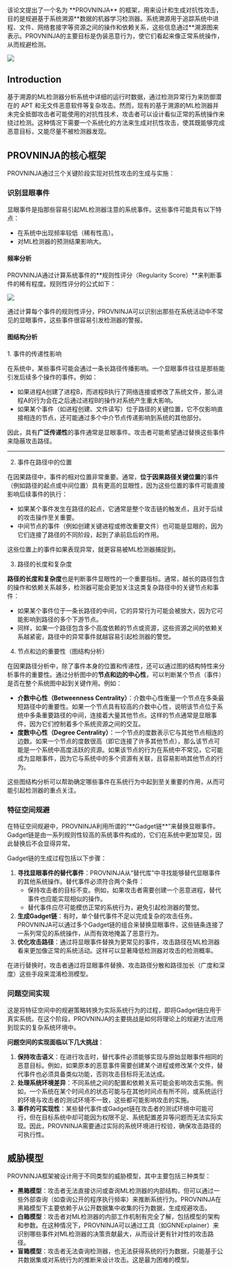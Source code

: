 <h4 id="d66ad31e"></h4>
该论文提出了一个名为 **PROVNINJA** 的框架，用来设计和生成对抗性攻击，目的是规避基于系统溯源**数据的机器学习检测器。系统溯源用于追踪系统中进程、文件、网络套接字等资源之间的操作和依赖关系，这些信息通过**溯源图来表示。PROVNINJA的主要目标是伪装恶意行为，使它们看起来像正常系统操作，从而规避检测。

![](https://cdn.nlark.com/yuque/0/2024/png/46744832/1728363715637-8e45fd21-7754-4328-ba74-b799609e6ec1.png)

<h2 id="XliVX"> Introduction</h2>
基于溯源的ML检测器分析系统中详细的运行时数据，通过检测异常行为来防御潜在的 APT 和无文件恶意软件等复杂攻击。然而，现有的基于溯源的ML检测器并未完全抵御攻击者可能使用的对抗性技术，攻击者可以设计看似正常的系统操作来绕过检测。这种情况下需要一个系统化的方法来生成对抗性攻击，使其既能够完成恶意目标，又能尽量不被检测器发现。

<h2 id="I4E44">PROVNINJA的核心框架</h2>
PROVNINJA通过三个关键阶段实现对抗性攻击的生成与实施：

<h3 id="Gkur5"> 识别显眼事件</h3>
显眼事件是指那些容易引起ML检测器注意的系统事件。这些事件可能具有以下特点：

+ 在系统中出现频率较低（稀有性高）。
+ 对ML检测器的预测结果影响大。

<h4 id="ASPp1"> 频率分析</h4>
PROVNINJA通过计算系统事件的**规则性评分（Regularity Score）**来判断事件的稀有程度。规则性评分的公式如下：

![](https://cdn.nlark.com/yuque/0/2024/png/46744832/1728356583881-5460842d-8454-4719-9fcf-005055bd14aa.png)

通过计算每个事件的规则性评分，PROVNINJA可以识别出那些在系统活动中不常见的显眼事件，这些事件很容易引发检测器的警报。

<h4 id="cvvfp">图结构分析</h4>
1. 事件的传递性影响

在系统中，某些事件可能会通过一条长路径传播影响。一个显眼事件往往是那些能引发后续多个操作的事件。例如：

+ 如果进程A创建了进程B，而进程B执行了网络连接或修改了系统文件，那么进程A的行为会在之后通过进程B的操作对系统产生重大影响。
+ 如果某个事件（如进程创建、文件读写）位于路径的关键位置，它不仅影响直接相连的节点，还可能通过多个中介节点传递影响到系统的其他部分。

因此，具有**广泛传递性**的事件通常是显眼事件。攻击者可能希望通过替换这些事件来隐蔽攻击路径。

****

2. 事件在路径中的位置

在因果路径中，事件的相对位置非常重要。通常，**位于因果路径关键位置**的事件（例如路径的起点或中间位置）具有更高的显眼性，因为这些位置的事件可能直接影响后续事件的执行：

+ 如果某个事件发生在路径的起点，它通常是整个攻击链的触发点，且对于后续的攻击操作至关重要。
+ 中间节点的事件（例如创建关键进程或修改重要文件）也可能是显眼的，因为它们连接了路径的不同阶段，起到了承前启后的作用。

这些位置上的事件如果表现异常，就更容易被ML检测器捕捉到。



3. 路径的长度和复杂度

**路径的长度和复杂度**也是判断事件显眼性的一个重要指标。通常，越长的路径包含的操作和依赖关系越多，检测器可能会更加关注这类复杂路径中的关键节点和事件：

+ 如果某个事件位于一条长路径的中间，它的异常行为可能会被放大，因为它可能影响到路径的多个下游节点。
+ 同样，如果一个路径包含多个高度依赖的节点或资源，这些资源之间的依赖关系越紧密，路径中的异常事件就越容易引起检测器的警觉。



4. 节点和边的重要性（图结构分析）

在因果路径分析中，除了事件本身的位置和传递性，还可以通过图的结构特性来分析事件的重要性。通过分析图中的**节点和边的中心性**，可以判断某个节点（事件）是否在整个系统图中起到关键作用。例如：

+ **介数中心性（Betweenness Centrality）**：介数中心性衡量一个节点在多条最短路径中的重要性。如果一个节点具有较高的介数中心性，说明该节点位于系统中多条重要路径的中间，连接着大量其他节点。这样的节点通常是显眼事件，因为它们控制着多个系统资源之间的交互。
+ **度数中心性（Degree Centrality）**：一个节点的度数表示它与其他节点相连的边数。如果一个节点的度数很高（即它连接了许多其他节点），那么该节点可能是一个系统中高度活跃的资源。如果该节点的行为在系统中不常见，它可能成为显眼事件，因为它与系统中的多个资源有关联，且容易影响其他节点的行为。

这些图结构分析可以帮助确定哪些事件在系统行为中起到至关重要的作用，从而可能引起检测器的重点关注。

<h3 id="gL0XC">特征空间规避</h3>
在特征空间规避中，PROVNINJA利用所谓的“**Gadget链**”来替换显眼事件。Gadget链是由一系列规则性较高的系统事件构成的，它们在系统中更加常见，因此替换后不会显得异常。

Gadget链的生成过程包括以下步骤：

1. **寻找显眼事件的替代事件**：PROVNINJA从“替代库”中寻找能够替代显眼事件的其他系统操作。替代事件必须符合两个条件：
    - 保持攻击者的目标不变。例如，如果攻击者需要创建一个恶意进程，替代事件也应能实现相似的操作。
    - 替代事件应尽可能模仿正常的系统行为，避免引起检测器的警觉。
2. **生成Gadget链**：有时，单个替代事件不足以完成复杂的攻击任务。PROVNINJA可以通过多个Gadget链的组合来替换显眼事件，这些链条连接了一系列常见的系统操作，从而有效地掩盖了恶意行为。
3. **优化攻击路径**：通过将显眼事件替换为更常见的事件，攻击路径在ML检测器看来更加像正常的系统活动。这样可以显著降低检测器对攻击的检测概率。

在进行替换时，攻击者通过将显眼事件替换、攻击路径分散和路径加长（广度和深度）这些手段来混淆检测模型。

<h3 id="hCY3Z">问题空间实现</h3>
这是将特征空间中的规避策略转换为实际系统行为的过程，即将Gadget链应用于真实系统。在这个阶段，PROVNINJA的主要挑战是如何将理论上的规避方法应用到现实的复杂系统环境中。

**问题空间的实现面临以下几大挑战**：

1. **保持攻击语义**：在进行攻击时，替代事件必须能够实现与原始显眼事件相同的恶意目标。例如，如果原本的恶意事件需要创建某个进程或修改某个文件，替代事件也必须具备类似功能，否则攻击目标将无法达成。
2. **处理系统环境差异**：不同系统之间的配置和依赖关系可能会影响攻击实施。例如，一个系统在某个时间点的状态可能与在其他时间点有所不同，或系统运行的环境与攻击者的测试环境不一致，这些都可能影响攻击的实施。
3. **事件的可实现性**：某些替代事件或Gadget链在攻击者的测试环境中可能可行，但在目标系统中却可能因为权限不足、系统配置差异等问题而无法实际实现。因此，PROVNINJA需要通过实际的系统环境进行校验，确保攻击路径的可执行性。

<h2 id="vRqkN">威胁模型</h2>
PROVNINJA框架被设计用于不同类型的威胁模型，其中主要包括三种类型：

+ **黑箱模型**：攻击者无法直接访问或查询ML检测器的内部结构，但可以通过一些外部查询（如查询公开的程序执行频率）来推断系统行为。PROVNINJA在黑箱模型下主要依赖于从公开数据集中收集的行为数据，生成规避攻击。
+ **白箱模型**：攻击者对ML检测器的内部工作机制有完全了解，包括模型的架构和参数。在这种情况下，PROVNINJA可以通过工具（如GNNExplainer）来识别哪些事件对ML检测器的决策贡献最大，从而设计更有针对性的攻击路径。
+ **盲箱模型**：攻击者无法查询检测器，也无法获得系统的行为数据，只能基于公共数据集或对系统行为的推断来设计攻击。这是最为困难的模型。



